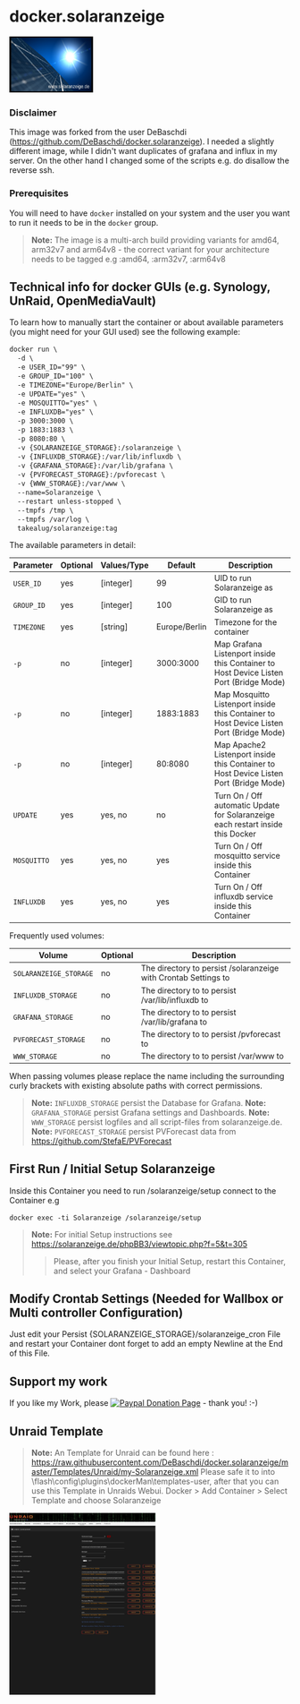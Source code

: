 # docker.solaranzeige
<img src="https://raw.githubusercontent.com/DeBaschdi/solar_config/master/solaranzeige/splash.png" height="100" width="150">

### Disclaimer

This image was forked from the user DeBaschdi (https://github.com/DeBaschdi/docker.solaranzeige). I needed a slightly different image, while I didn't want duplicates of grafana and influx in my server. On the other hand I changed some of the scripts e.g. do disallow the reverse ssh.

### Prerequisites
You will need to have `docker` installed on your system and the user you want to run it needs to be in the `docker` group.

> **Note:** The image is a multi-arch build providing variants for amd64, arm32v7 and arm64v8 - the correct variant for your architecture needs to be tagged e.g :amd64, :arm32v7, :arm64v8

## Technical info for docker GUIs (e.g. Synology, UnRaid, OpenMediaVault)
To learn how to manually start the container or about available parameters (you might need for your GUI used) see the following example:

```
docker run \
  -d \
  -e USER_ID="99" \
  -e GROUP_ID="100" \
  -e TIMEZONE="Europe/Berlin" \
  -e UPDATE="yes" \
  -e MOSQUITTO="yes" \
  -e INFLUXDB="yes" \
  -p 3000:3000 \
  -p 1883:1883 \
  -p 8080:80 \
  -v {SOLARANZEIGE_STORAGE}:/solaranzeige \
  -v {INFLUXDB_STORAGE}:/var/lib/influxdb \
  -v {GRAFANA_STORAGE}:/var/lib/grafana \
  -v {PVFORECAST_STORAGE}:/pvforecast \
  -v {WWW_STORAGE}:/var/www \
  --name=Solaranzeige \
  --restart unless-stopped \
  --tmpfs /tmp \
  --tmpfs /var/log \
  takealug/solaranzeige:tag
```

The available parameters in detail:

| Parameter | Optional | Values/Type | Default | Description |
| ---- | --- | --- | --- | --- |
| `USER_ID` | yes | [integer] | 99 | UID to run Solaranzeige as |
| `GROUP_ID` | yes | [integer] | 100 | GID to run Solaranzeige as |
| `TIMEZONE` | yes | [string] | Europe/Berlin | Timezone for the container |
| `-p` | no | [integer] | 3000:3000 | Map Grafana Listenport inside this Container to Host Device Listen Port (Bridge Mode) |
| `-p` | no | [integer] | 1883:1883 | Map Mosquitto Listenport inside this Container to Host Device Listen Port (Bridge Mode) |
| `-p` | no | [integer] | 80:8080 | Map Apache2 Listenport inside this Container to Host Device Listen Port (Bridge Mode) |
| `UPDATE` | yes | yes, no | no | Turn On / Off automatic Update for Solaranzeige each restart inside this Docker |
| `MOSQUITTO` | yes | yes, no | yes | Turn On / Off mosquitto service inside this Container |
| `INFLUXDB` | yes | yes, no | yes | Turn On / Off influxdb service inside this Container |

Frequently used volumes:
 
| Volume | Optional | Description |
| ---- | --- | --- |
| `SOLARANZEIGE_STORAGE` | no | The directory to persist /solaranzeige with Crontab Settings to |
| `INFLUXDB_STORAGE` | no | The directory to to persist /var/lib/influxdb to |
| `GRAFANA_STORAGE` | no | The directory to to persist /var/lib/grafana to |
| `PVFORECAST_STORAGE` | no | The directory to to persist /pvforecast to |
| `WWW_STORAGE` | no | The directory to to persist /var/www to |

When passing volumes please replace the name including the surrounding curly brackets with existing absolute paths with correct permissions.


> **Note:** `INFLUXDB_STORAGE` persist the Database for Grafana. 
> **Note:** `GRAFANA_STORAGE` persist Grafana settings and Dashboards. 
> **Note:** `WWW_STORAGE` persist logfiles and all script-files from solaranzeige.de. 
> **Note:** `PVFORECAST_STORAGE` persist PVForecast data from https://github.com/StefaE/PVForecast
>

## First Run / Initial Setup Solaranzeige
Inside this Container you need to run /solaranzeige/setup 
connect to the Container e.g 
```
docker exec -ti Solaranzeige /solaranzeige/setup
```
> **Note:** For initial Setup instructions see https://solaranzeige.de/phpBB3/viewtopic.php?f=5&t=305
>> Please, after you finish your Initial Setup, restart this Container, and select your Grafana - Dashboard

## Modify Crontab Settings (Needed for Wallbox or Multi controller Configuration)
Just edit your Persist {SOLARANZEIGE_STORAGE}/solaranzeige_cron File and restart your Container
dont forget to add an empty Newline at the End of this File.

## Support my work
If you like my Work, please [![Paypal Donation Page](https://www.paypalobjects.com/en_US/i/btn/btn_donate_SM.gif)](https://paypal.me/DeBaschdi) - thank you! :-)

## Unraid Template
> **Note:** An Template for Unraid can be found here : https://raw.githubusercontent.com/DeBaschdi/docker.solaranzeige/master/Templates/Unraid/my-Solaranzeige.xml
> Please safe it to into \flash\config\plugins\dockerMan\templates-user, after that you can use this Template in Unraids Webui. Docker > Add Container > Select Template and choose Solaranzeige

<img src="https://raw.githubusercontent.com/DeBaschdi/docker.solaranzeige/master/Templates/Unraid/Screenshot.png" height="325" width="265">


